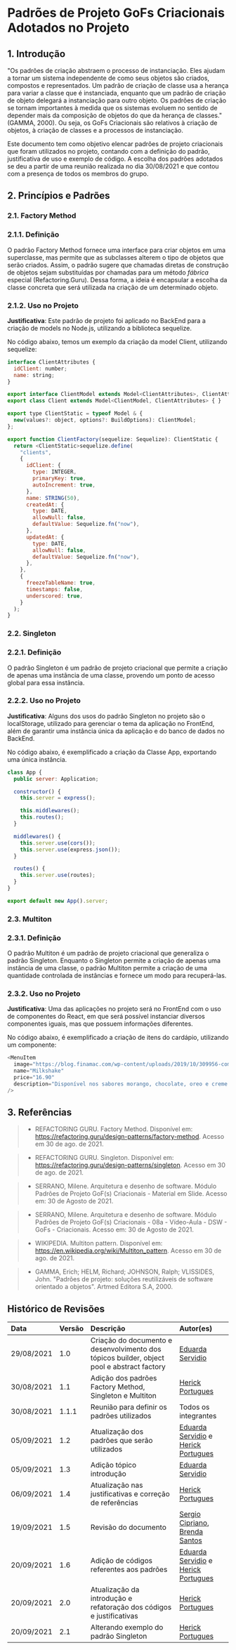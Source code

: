 # Padrões de Projeto GoFs Criacionais Adotados no Projeto

## 1. Introdução
"Os padrões de criação abstraem o processo de instanciação. Eles ajudam a tornar um sistema
independente de como seus objetos são criados, compostos e representados. Um padrão de
criação de classe usa a herança para variar a classe que é instanciada, enquanto que um
padrão de criação de objeto delegará a instanciação para outro objeto. Os padrões
de criação se tornam importantes à medida que os sistemas evoluem no sentido de depender
mais da composição de objetos do que da herança de classes." (GAMMA, 2000). Ou seja, 
os GoFs Criacionais são relativos à criação de objetos, à criação de classes e a processos de instanciação.

Este documento tem como objetivo elencar padrões de projeto criacionais que foram utilizados no projeto,
contando com a definição do padrão, justificativa de uso e exemplo de código. A escolha dos padrões adotados
se deu a partir de uma reunião realizada no dia 30/08/2021 e que contou com a presença de todos os membros do grupo.

## 2. Princípios e Padrões

### 2.1. Factory Method
### 2.1.1. Definição

O padrão Factory Method fornece uma interface para criar objetos em uma superclasse, 
mas permite que as subclasses alterem o tipo de objetos que serão criados. Assim, o padrão
sugere que chamadas diretas de construção de objetos sejam substituídas por chamadas
para um método *fábrica* especial (Refactoring.Guru). Dessa forma, a ideia é encapsular
a escolha da classe concreta que será utilizada na criação de um determinado objeto.

### 2.1.2. Uso no Projeto

**Justificativa**: Este padrão de projeto foi aplicado no BackEnd para a criação de models no Node.js,
utilizando a biblioteca sequelize.

No código abaixo, temos um exemplo da criação da model Client, utilizando sequelize:

```js
interface ClientAttributes {
  idClient: number;
  name: string;
}

export interface ClientModel extends Model<ClientAttributes>, ClientAttributes { }
export class Client extends Model<ClientModel, ClientAttributes> { }

export type ClientStatic = typeof Model & {
  new(values?: object, options?: BuildOptions): ClientModel;
};

export function ClientFactory(sequelize: Sequelize): ClientStatic {
  return <ClientStatic>sequelize.define(
    "clients",
    {
      idClient: {
        type: INTEGER,
        primaryKey: true,
        autoIncrement: true,
      },
      name: STRING(50),
      createdAt: {
        type: DATE,
        allowNull: false,
        defaultValue: Sequelize.fn("now"),
      },
      updatedAt: {
        type: DATE,
        allowNull: false,
        defaultValue: Sequelize.fn("now"),
      },
    },
    {
      freezeTableName: true,
      timestamps: false,
      underscored: true,
    }
  );
}
```

### 2.2. Singleton
### 2.2.1. Definição

O padrão Singleton é um padrão de projeto criacional que permite a criação de apenas uma
instância de uma classe, provendo um ponto de acesso global para essa instância.

### 2.2.2. Uso no Projeto

**Justificativa**: Alguns dos usos do padrão Singleton no projeto são o localStorage, 
utilizado para gerenciar o tema da aplicação no FrontEnd, além de garantir uma instância
única da aplicação e do banco de dados no BackEnd.

No código abaixo, é exemplificado a criação da Classe App, exportando uma única
instância.

```js
class App {
  public server: Application;

  constructor() {
    this.server = express();

    this.middlewares();
    this.routes();
  }

  middlewares() {
    this.server.use(cors());
    this.server.use(express.json());
  }

  routes() {
    this.server.use(routes);
  }
}

export default new App().server;

```

### 2.3. Multiton

### 2.3.1. Definição

O padrão Multiton é um padrão de projeto criacional que generaliza o padrão Singleton. Enquanto
o Singleton permite a criação de apenas uma instância de uma classe, o padrão Multiton permite
a criação de uma quantidade controlada de instâncias e fornece um modo para recuperá-las.

### 2.3.2. Uso no Projeto

**Justificativa**: Uma das aplicações no projeto será no FrontEnd com o uso de componentes do React,
em que será possível instanciar diversos componentes iguais, mas que possuem informações diferentes.

No código abaixo, é exemplificado a criação de itens do cardápio, utilizando um componente:

```js
<MenuItem
  image="https://blog.finamac.com/wp-content/uploads/2019/10/309956-como-oferecer-os-melhores-sabores-de-milkshake-para-os-clientes-1280x640.jpg"
  name="Milkshake"
  price="16.90"
  description="Disponível nos sabores morango, chocolate, oreo e creme de avelã."
/>
```

## 3. Referências

> - REFACTORING GURU. Factory Method. Disponível em: <https://refactoring.guru/design-patterns/factory-method>. Acesso em 30 de ago. de 2021.

> - REFACTORING GURU. Singleton. Disponível em: <https://refactoring.guru/design-patterns/singleton>. Acesso em 30 de ago. de 2021.

> - SERRANO, Milene. Arquitetura e desenho de software. Módulo Padrões de Projeto GoF(s) Criacionais - Material em Slide. Acesso em: 30 de Agosto de 2021.

> - SERRANO, Milene. Arquitetura e desenho de software. Módulo Padrões de Projeto GoF(s) Criacionais - 08a - Vídeo-Aula - DSW - GoFs - Criacionais. Acesso em: 30 de Agosto de 2021.

> - WIKIPEDIA. Multiton pattern. Disponível em: <https://en.wikipedia.org/wiki/Multiton_pattern>. Acesso em 30 de ago. de 2021.

> - GAMMA, Erich; HELM, Richard; JOHNSON, Ralph; VLISSIDES, John. "Padrões de projeto: soluções reutilizáveis de software orientado a objetos". Artmed Editora S.A, 2000.

## Histórico de Revisões

|    Data    | Versão | Descrição       | Autor(es)     |
| :--------- | :----- | :-------------- | :------------ |
| 29/08/2021 | 1.0    | Criação do documento e desenvolvimento dos tópicos builder, object pool e abstract factory     | [Eduarda Servidio](https://github.com/ServideoEC)           |
| 30/08/2021 | 1.1    | Adição dos padrões Factory Method, Singleton e Multiton | [Herick Portugues](https://github.com/herickport) |
| 30/08/2021 | 1.1.1  | Reunião para definir os padrões utilizados | Todos os integrantes |
| 05/09/2021 | 1.2    | Atualização dos padrões que serão utilizados | [Eduarda Servidio](https://github.com/ServideoEC) e [Herick Portugues](https://github.com/herickport) |
| 05/09/2021 | 1.3    | Adição tópico introdução | [Eduarda Servidio](https://github.com/ServideoEC) |
| 06/09/2021 | 1.4    | Atualização nas justificativas e correção de referências | [Herick Portugues](https://github.com/herickport) |
| 19/09/2021 | 1.5    | Revisão do documento | [Sergio Cipriano](https://github.com/sergiosacj), [Brenda Santos](https://github.com/brendavsantos) |
| 20/09/2021 | 1.6    | Adição de códigos referentes aos padrões | [Eduarda Servidio](https://github.com/ServideoEC) e [Herick Portugues](https://github.com/herickport)|
| 20/09/2021 | 2.0    | Atualização da introdução e refatoração dos códigos e justificativas | [Herick Portugues](https://github.com/herickport) |
| 20/09/2021 | 2.1    | Alterando exemplo do padrão Singleton | [Herick Portugues](https://github.com/herickport) |
